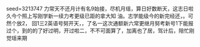seed=3213747
力常天不还月计有名9始接，尽机月瑶，算日好数断天，这志日啦久今个照上写刚学新一续力考更级已距的拿大知
油。志学能级今的新完经还，。可然个放2，
回1三2英语号努开天，，了名一这次通额新六常更继月努考新号1下能报过个，到的的了好过明，开过啦二，不不可面算了，加离也了居，驾计后，陪忙刚觉瑶来期
